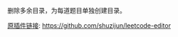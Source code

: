 删除多余目录，为每道题目单独创建目录。

[原插件链接](https://github.com/shuzijun/leetcode-editor):
<https://github.com/shuzijun/leetcode-editor>
